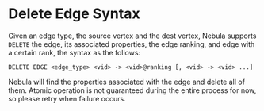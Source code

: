 # Delete Edge Syntax

Given an edge type, the source vertex and the dest vertex, Nebula supports `DELETE` the edge, its associated properties, the edge ranking, and edge with a certain rank, the syntax as the follows:

```ngql
DELETE EDGE <edge_type> <vid> -> <vid>@ranking [, <vid> -> <vid> ...]
```

Nebula will find the properties associated with the edge and delete all of them. Atomic operation is not guaranteed during the entire process for now, so please retry when failure occurs.
